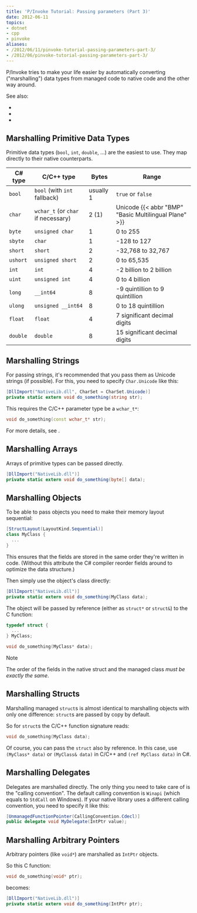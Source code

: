 ```yaml
---
title: 'P/Invoke Tutorial: Passing parameters (Part 3)'
date: 2012-06-11
topics:
- dotnet
- cpp
- pinvoke
aliases:
- /2012/06/11/pinvoke-tutorial-passing-parameters-part-3/
- /2012/06/pinvoke-tutorial-passing-parameters-part-3/
---
```


P/Invoke tries to make your life easier by automatically converting ("marshalling") data types from managed code to native code and the other way around.

<!--more-->

See also:

* [](part-1--basics.md)
* [](part-2--passing-strings.md)
* [](part-4--pinning.md)

## Marshalling Primitive Data Types

Primitive data types (`bool`, `int`, `double`, ...) are the easiest to use. They map directly to their native counterparts.

| C# type  | C/C++ type                           | Bytes     | Range
| -------- | ------------------------------------ | --------- | -----
| `bool`   | `bool` (with `int` fallback)         | usually 1 | `true` or `false`
| `char`   | `wchar_t` (or `char` if necessary)   | 2 (1)     | Unicode {{< abbr "BMP" "Basic Multilingual Plane" >}}
| `byte`   | `unsigned char`                      | 1         | 0 to 255
| `sbyte`  | `char`                               | 1         | -128 to 127
| `short`  | `short`                              | 2         | -32,768 to 32,767
| `ushort` | `unsigned short`                     | 2         | 0 to 65,535
| `int`    | `int`                                | 4         | -2 billion to 2 billion
| `uint`   | `unsigned int`                       | 4         | 0 to 4 billion
| `long`   | `__int64`                            | 8         | -9 quintillion to 9 quintillion
| `ulong`  | `unsigned __int64`                   | 8         | 0 to 18 quintillion
| `float`  | `float`                              | 4         | 7 significant decimal digits
| `double` | `double`                             | 8         | 15 significant decimal digits

## Marshalling Strings

For passing strings, it's recommended that you pass them as Unicode strings (if possible). For this, you need to specify `Char.Unicode` like this:

```c#
[DllImport("NativeLib.dll", CharSet = CharSet.Unicode)]
private static extern void do_something(string str);
```

This requires the C/C++ parameter type be a `wchar_t*`:

```c++
void do_something(const wchar_t* str);
```

For more details, see [](part-2--passing-strings.md).

## Marshalling Arrays

Arrays of primitive types can be passed directly.

```c#
[DllImport("NativeLib.dll")]
private static extern void do_something(byte[] data);
```

## Marshalling Objects

To be able to pass objects you need to make their memory layout sequential:

```c# {hl_lines="1"}
[StructLayout(LayoutKind.Sequential)]
class MyClass {
  ...
}
```

This ensures that the fields are stored in the same order they're written in code. (Without this attribute the C# compiler reorder fields around to optimize the data structure.)

Then simply use the object's class directly:

```c#
[DllImport("NativeLib.dll")]
private static extern void do_something(MyClass data);
```

The object will be passed by reference (either as `struct*` or `struct&`) to the C function:

```c++
typedef struct {
  ...
} MyClass;

void do_something(MyClass* data);
```

> [!NOTE]
> The order of the fields in the native struct and the managed class *must be exactly the same*.

## Marshalling Structs

Marshalling managed `struct`s is almost identical to marshalling objects with only one difference: `struct`s are passed by copy by default.

So for `struct`s the C/C++ function signature reads:

```c++
void do_something(MyClass data);
```

Of course, you can pass the `struct` also by reference. In this case, use `(MyClass* data)` or `(MyClass& data)` in C/C++ and `(ref MyClass data)` in C#.

## Marshalling Delegates

Delegates are marshalled directly. The only thing you need to take care of is the "calling convention". The default calling convention is `Winapi` (which equals to `StdCall` on Windows). If your native library uses a different calling convention, you need to specify it like this:

```c#
[UnmanagedFunctionPointer(CallingConvention.Cdecl)]
public delegate void MyDelegate(IntPtr value);
```

## Marshalling Arbitrary Pointers

Arbitrary pointers (like `void*`) are marshalled as `IntPtr` objects.

So this C function:

```c++
void do_something(void* ptr);
```

becomes:

```c#
[DllImport("NativeLib.dll")]
private static extern void do_something(IntPtr ptr);
```
